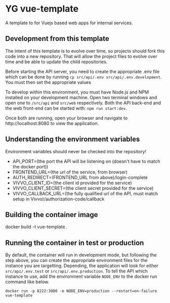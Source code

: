 # YG vue-template
A template to for Vuejs based web apps for internal services.  

## Development from this template

The intent of this template is to evolve over time, so projects should fork this code into a new repository. That will allow the project files to evolve over time and be able to update the child repositories.

Before starting the API server, you need to create the appropriate .env file which can be done by running `cp src/api/.env src/api/.env.development`. You must then set the appropriate values

To develop within this environment, you must have Node.js and NPM installed on your development machine. Open two terminal windows and open one to `/src/api` and `src/web` respectively. Both the API back-end and the web front-end can be started with: `npm run start:dev`.

Once both are running, open your browser and navigate to http://localhost:8080 to view the application.

## Understanding the environment variables

Environment variables should never be checked into the repository! 

- API_PORT=(the port the API will be listening on (doesn't have to match the docker port))
- FRONTEND_URL=(the url of the service, from browser)
- AUTH_REDIRECT=(FRONTEND_URL from above)/login-complete
- VIVVO_CLIENT_ID=(the client id provided for the service)
- VIVVO_CLIENT_SECRET=(the client secret provided for the service)
- VIVVO_CALLBACK_URL=(the fully qualified url of the API, must match setup in Vivvo)/authorization-code/callback

## Building the container image
docker build -t vue-template .

## Running the container in test or production

By default, the container will run in development mode, but following the step above, you can create the appropriate environment files for the instance you are targetting. Depending, the application will look for either `src/api/.env.test` or `src/api/.env.production`. To tell the API which instance to use, add the environment variable `NODE_ENV` to the docker run command like below.

`docker run -p 8222:3000 -e NODE_ENV=production --restart=on-failure vue-template`